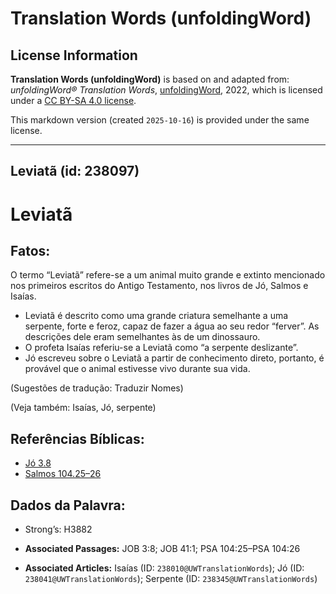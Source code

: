 # Translation Words (unfoldingWord)

## License Information

**Translation Words (unfoldingWord)** is based on and adapted from: _unfoldingWord® Translation Words_, [unfoldingWord](https://unfoldingword.org/utw), 2022, which is licensed under a [CC BY-SA 4.0 license](https://creativecommons.org/licenses/by-sa/4.0/legalcode.en).

This markdown version (created `2025-10-16`) is provided under the same license.



--------------------------------

## Leviatã (id: 238097)

Leviatã
=======

Fatos:
------

O termo “Leviatã” refere\-se a um animal muito grande e extinto mencionado nos primeiros escritos do Antigo Testamento, nos livros de Jó, Salmos e Isaías.

* Leviatã é descrito como uma grande criatura semelhante a uma serpente, forte e feroz, capaz de fazer a água ao seu redor “ferver”. As descrições dele eram semelhantes às de um dinossauro.
* O profeta Isaías referiu\-se a Leviatã como “a serpente deslizante”.
* Jó escreveu sobre o Leviatã a partir de conhecimento direto, portanto, é provável que o animal estivesse vivo durante sua vida.

(Sugestões de tradução: Traduzir Nomes)

(Veja também: Isaías, Jó, serpente)

Referências Bíblicas:
---------------------

* [Jó 3\.8](https://ref.ly/Job3:8)
* [Salmos 104\.25–26](https://ref.ly/Ps104:25-Ps104:26)

Dados da Palavra:
-----------------

* Strong’s: H3882

* **Associated Passages:** JOB 3:8; JOB 41:1; PSA 104:25–PSA 104:26
* **Associated Articles:** Isaías (ID: `238010@UWTranslationWords`); Jó (ID: `238041@UWTranslationWords`); Serpente (ID: `238345@UWTranslationWords`)

